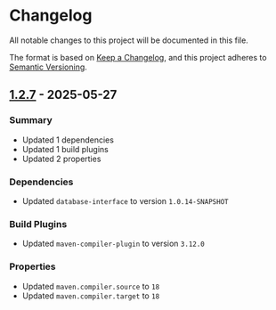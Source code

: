 # Changelog

All notable changes to this project will be documented in this file.

The format is based on [Keep a Changelog](https://keepachangelog.com/en/1.0.0/),
and this project adheres to [Semantic Versioning](https://semver.org/spec/v2.0.0.html).

## [1.2.7] - 2025-05-27

### Summary
- Updated 1 dependencies
- Updated 1 build plugins
- Updated 2 properties

### Dependencies
- Updated `database-interface` to version `1.0.14-SNAPSHOT`

### Build Plugins
- Updated `maven-compiler-plugin` to version `3.12.0`

### Properties
- Updated `maven.compiler.source` to `18`
- Updated `maven.compiler.target` to `18`

[1.2.7]: /-/compare/v1.2.7...HEAD




